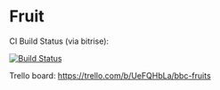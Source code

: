 # Fruit

CI Build Status (via bitrise):

[![Build Status](https://app.bitrise.io/app/81986c8822c3000a/status.svg?token=Ec6--vgLavmdTqz2HS25Tw&branch=setupCI)](https://app.bitrise.io/app/81986c8822c3000a)

Trello board:
https://trello.com/b/UeFQHbLa/bbc-fruits
